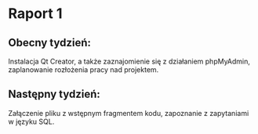 # Raport 1
## Obecny tydzień:
Instalacja Qt Creator, a także zaznajomienie się z działaniem phpMyAdmin, zaplanowanie rozłożenia pracy nad projektem.
## Następny tydzień:
Załączenie pliku z wstępnym fragmentem kodu, zapoznanie z zapytaniami w języku SQL.
